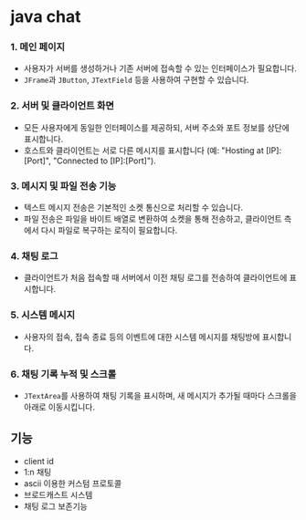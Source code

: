 # java chat

### 1. 메인 페이지
- 사용자가 서버를 생성하거나 기존 서버에 접속할 수 있는 인터페이스가 필요합니다.
- `JFrame`과 `JButton`, `JTextField` 등을 사용하여 구현할 수 있습니다.

### 2. 서버 및 클라이언트 화면
- 모든 사용자에게 동일한 인터페이스를 제공하되, 서버 주소와 포트 정보를 상단에 표시합니다.
- 호스트와 클라이언트는 서로 다른 메시지를 표시합니다 (예: "Hosting at [IP]:[Port]", "Connected to [IP]:[Port]").

### 3. 메시지 및 파일 전송 기능
- 텍스트 메시지 전송은 기본적인 소켓 통신으로 처리할 수 있습니다.
- 파일 전송은 파일을 바이트 배열로 변환하여 소켓을 통해 전송하고, 클라이언트 측에서 다시 파일로 복구하는 로직이 필요합니다.

### 4. 채팅 로그
- 클라이언트가 처음 접속할 때 서버에서 이전 채팅 로그를 전송하여 클라이언트에 표시합니다.

### 5. 시스템 메시지
- 사용자의 접속, 접속 종료 등의 이벤트에 대한 시스템 메시지를 채팅방에 표시합니다.

### 6. 채팅 기록 누적 및 스크롤
- `JTextArea`를 사용하여 채팅 기록을 표시하며, 새 메시지가 추가될 때마다 스크롤을 아래로 이동시킵니다.


## 기능

- client id 
- 1:n 채팅
- ascii 이용한 커스텀 프로토콜
- 브로드캐스트 시스템
- 채팅 로그 보존기능